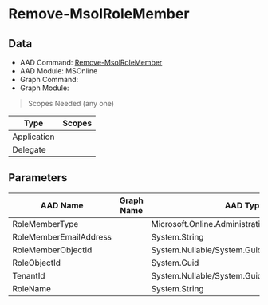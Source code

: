 # Remove-MsolRoleMember

> 

## Data

+ AAD Command: [Remove-MsolRoleMember](https://docs.microsoft.com/en-us/powershell/module/MSOnline/Remove-MsolRoleMember)
+ AAD Module: MSOnline
+ Graph Command: []()
+ Graph Module: 

> Scopes Needed (any one)

|Type|Scopes|
|---|---|
|Application||
|Delegate||

## Parameters

|AAD Name|Graph Name|AAD Type|Graph Type|Infos|
|---|---|---|---|---|
|RoleMemberType||Microsoft.Online.Administration.RoleMemberType|||
|RoleMemberEmailAddress||System.String|||
|RoleMemberObjectId||System.Nullable/System.Guid|||
|RoleObjectId||System.Guid|||
|TenantId||System.Nullable/System.Guid|||
|RoleName||System.String|||

